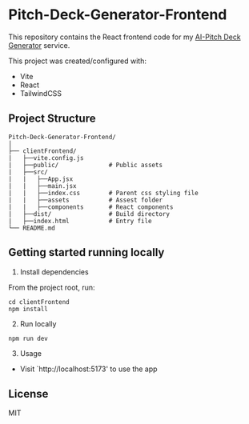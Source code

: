 # Pitch-Deck-Generator-Frontend

This repository contains the React frontend code for my [AI-Pitch Deck Generator](https://pitch-deck-generator-frontend.onrender.com) service.

This project was created/configured with:

- Vite
- React
- TailwindCSS

## Project Structure

```
Pitch-Deck-Generator-Frontend/
│
├── clientFrontend/
|   ├──vite.config.js
|   ├──public/              # Public assets
|   ├──src/
|   |   ├──App.jsx
|   |   ├──main.jsx
|   |   ├──index.css        # Parent css styling file
|   |   ├──assets           # Assest folder
|   |   ├──components       # React components
|   ├──dist/                # Build directory
|   ├──index.html           # Entry file
└── README.md
```

## Getting started running locally

1. Install dependencies

From the project root, run:

```
cd clientFrontend
npm install
```

2. Run locally

```
npm run dev
```

3. Usage

- Visit `http://localhost:5173' to use the app

## License

MIT
